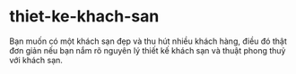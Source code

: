 thiet-ke-khach-san
==================

Bạn muốn có một khách sạn đẹp và thu hút nhiều khách hàng, điều đó thật đơn giản nếu bạn nắm rõ nguyên lý thiết kế khách sạn và thuật phong thuỷ với khách sạn. 
